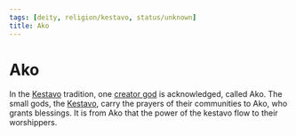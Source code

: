 ```yaml
---
tags: [deity, religion/kestavo, status/unknown]
title: Ako
---
```

# Ako

In the [Kestavo](<../../religions/kestavo/kestavo.md>) tradition, one [creator god](<./high-gods.md>) is acknowledged, called Ako. The small gods, the [Kestavo](<../../religions/kestavo/kestavo.md>), carry the prayers of their communities to Ako, who grants blessings. It is from Ako that the power of the kestavo flow to their worshippers.

